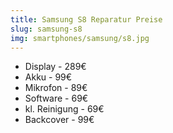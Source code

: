 ```yaml
---
title: Samsung S8 Reparatur Preise
slug: samsung-s8
img: smartphones/samsung/s8.jpg
---
```


- Display - 289€
- Akku - 99€
- Mikrofon - 89€
- Software - 69€
- kl. Reinigung - 69€
- Backcover - 99€
